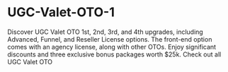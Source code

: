 # UGC-Valet-OTO-1
Discover UGC Valet OTO 1st, 2nd, 3rd, and 4th upgrades, including Advanced, Funnel, and Reseller License options. The front-end option comes with an agency license, along with other OTOs. Enjoy significant discounts and three exclusive bonus packages worth $25k. Check out all UGC Valet OTO
